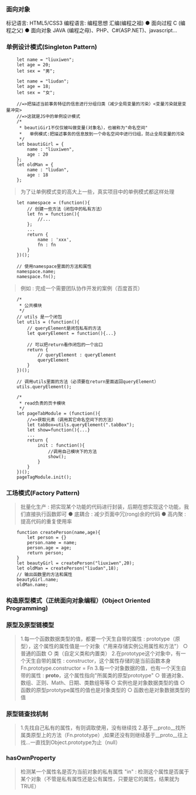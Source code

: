 ### 面向对象
标记语言: HTML5/CSS3
编程语言: 编程思想 汇编(编程之祖)
    ● 面向过程 C (编程之父)
    ● 面向对象 JAVA (编程之母)、PHP、C#(ASP.NET)、javascript...

### 单例设计模式(Singleton Pattern)
```
    let name = "liuxiwen";
    let age = 20;
    let sex = "男";

    let name = "liudan";
    let age = 18;
    let sex = "女";

    //=>把描述当前事务特征的信息进行分组归类（减少全局变量的污染）<变量污染就是变量冲突>
    //=>这就是JS中的单例设计模式
    /*
     * beautiGir1不仅仅被叫做变量(对象名），也被称为"命名空间"
     *   单例模式:把描述事务的信息放到一个命名空间中进行归组，防止全局变量的污染
     */
    let beautiGirl = {
        name : "liuxiwen",
        age : 20
    };
    let oldMan = {
        name : "liudan",
        age : 18
    };
```
> 为了让单例模式变的高大上一些，真实项目中的单例模式都这样处理
```
    let namespace = (function(){
        // 创建一些方法（闭包中的私有方法）
        let fn = function(){
            //...
        };
        ...
        return {
            name : 'xxx',
            fn : fn
        }
    })();

    // 使用namespace里面的方法和属性
    namespace.name;
    namespace.fn();
```
> 例如 : 完成一个需要团队协作开发的案例（百度首页）
```
    /*
     * 公共模块
     */
    // utils 是一个闭包
    let utils = (function(){
        // queryElement是闭包私有的方法
        let queryElement = function(){...}

        // 可以把return看作闭包的一个出口
        return {
            // queryElement : queryElement
            queryElement
        }
    })();

    // 调用utils里面的方法（必须要在return里面返回queryElement）
    utils.queryElement();

    /*
     * read负责的页卡模块
     */ 
    let pageTabModule = (function(){
        //=>获取元素（调用其它命名空间下的方法）
        let tabBox=utils.queryElement(".tabBox");
        let show=function(){...}
        ...
        return {
            init : function(){
                //调用自己模块下的方法
                show();
            }
        }
    })();
    pageTagModule.init();
```

### 工场模式(Factory Pattern)
> 批量化生产 : 把实现某个功能的代码进行封装，后期在想实现这个功能，我们直接执行函数即可
    ● 底耦合 : 减少页面中冗(rong)余的代码
    ● 高内聚 : 提高代码的重复使用率
```
    function createPerson(name,age){
        let person = {}
        person.name = name;
        person.age = age;
        return person;
    }
    let beautyGirl = createPerson("liuxiwen",20);
    let oldMan = createPerson("liudan",18);
    // 输出函数里的方法和属性
    beautyGirl.name;
    oldMan.name;
```

### 构造原型模式（正统面向对象编程）(Object Oriented Programming)

### 原型及原型链模型
> 1.每一个函数数据类型的值，都要一个天生自带的属性 : prototype（原型），这个属性的属性值是一个对象（"用来存储实例公用属性和方法"）
    ○ 普通的函数
    ○ 类（自定义类和内置类）
> 2.在prototype这个对象中，有一个天生自带的属性 : constructor，这个属性存储的是当前函数本身
    Fn.prototype.constructor = Fn
> 3.每一个对象数据的值，也有一个天生自带的属性 : __proto__，这个属性指向"所属类的原型prototype"
    ○ 普通对象、数组、正则、Math、日期、类数组等等
    ○ 实例也是对象数据类型的值
    ○ 函数的原型prototype属性的值也是对象类型的
    ○ 函数也是对象数据类型的值

### 原型链查找机制
> 1.先找自己私有的属性，有则调取使用，没有继续找
> 2.基于__proto__找所属类原型上的方法（Fn.prototype）,如果还没有则继续基于__proto__往上找...一直找到Object.prototype为止（null）

### hasOwnProperty
> 检测某一个属性名是否为当前对象的私有属性
> "in" : 检测这个属性是否属于某个对象（不管是私有属性还是公有属性，只要是它的属性，结果就为TRUE）






